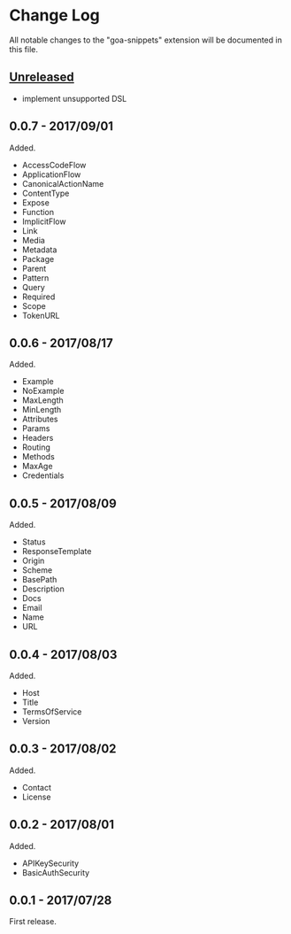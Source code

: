 # Change Log
All notable changes to the "goa-snippets" extension will be documented in this file.

## [Unreleased]
- implement unsupported DSL

## 0.0.7 - 2017/09/01

Added.

* AccessCodeFlow
* ApplicationFlow
* CanonicalActionName
* ContentType
* Expose
* Function
* ImplicitFlow
* Link
* Media
* Metadata
* Package
* Parent
* Pattern
* Query
* Required
* Scope
* TokenURL

## 0.0.6 - 2017/08/17

Added.

* Example
* NoExample
* MaxLength
* MinLength
* Attributes
* Params
* Headers
* Routing
* Methods
* MaxAge
* Credentials

## 0.0.5 - 2017/08/09

Added.

* Status
* ResponseTemplate
* Origin
* Scheme
* BasePath
* Description
* Docs
* Email
* Name
* URL

## 0.0.4 - 2017/08/03

Added.

* Host
* Title
* TermsOfService
* Version

## 0.0.3 - 2017/08/02

Added.

* Contact
* License

## 0.0.2 - 2017/08/01

Added.

* APIKeySecurity
* BasicAuthSecurity

## 0.0.1 - 2017/07/28

First release.

[Unreleased]: https://github.com/kawaken/vscode-goa-snippets/compare/v0.0.7...HEAD
